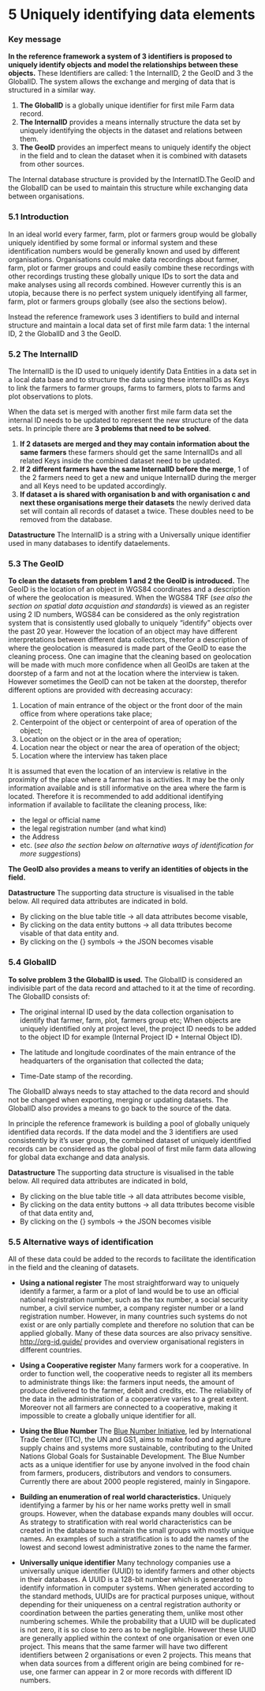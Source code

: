 5 Uniquely identifying data elements
=========================

### Key message
**In the reference framework a system of 3 identifiers is proposed to uniquely identify objects and model the relationships between these objects.** These Identifiers are called: 1 the InternalID, 2 the GeoID and 3 the GlobalID. The system allows the exchange and merging of data that is structured in a similar way.

1. **The GlobalID** is a globally unique identifier for first mile Farm data record. 
2. **The InternalID** provides a means internally structure the data set by uniquely identifying the  objects in the dataset and relations between them.
3. **The GeoID** provides an imperfect means to uniquely identify the object in the field and to clean the dataset when it is combined with datasets from other sources.

The Internal database structure is provided by the InternatID.The GeoID and the GlobalID can be used to maintain this structure while exchanging data between organisations.

### 5.1 Introduction
In an ideal world every farmer, farm, plot or farmers group would be globally uniquely identified by some formal or informal system and these identification numbers would be generally known and used by different organisations. Organisations could make data recordings about farmer, farm, plot or farmer groups and could easily combine these recordings with other recordings trusting these globally unique IDs to sort the data and make analyses using all records combined. However currently this is an utopia, because there is no perfect system uniquely identifying all farmer, farm, plot or farmers groups globally (see also the sections below). 

Instead the reference framework uses 3 identifiers to build and internal structure and maintain a local data set of first mile farm data: 1 the internal ID, 2 the GlobalID and 3 the GeoID. 

### 5.2 The InternalID
The InternalID is the ID used to uniquely identify Data Entities in a data set in a local data base and to structure the data using these internalIDs as Keys to link the farmers to farmer groups, farms to farmers, plots to farms and plot observations to plots. 

When the data set is merged with another first mile farm data set the internal ID needs to be updated to represent the new structure of the data sets. In principle there are **3 problems that need to be solved**.

1. **If 2 datasets are merged and they may contain information about the same farmers** these farmers should get the same InternalIDs and all related Keys inside the combined dataset need to be updated.
2. **If 2 different farmers have the same InternalID before the merge**, 1 of the 2 farmers need to get a new and unique InternalID during the merger and all Keys need to be updated accordingly.
3. **If dataset a is shared with organisation b and with organisation c and next these organisations merge their datasets** the newly derived data set will contain all records of dataset a twice. These doubles need to be removed from the database.

**Datastructure**
The InternalID is a string with a Universally unique identifier used in many databases to identify dataelements.

### 5.3 The GeoID
**To clean the datasets from problem 1 and 2 the GeoID is introduced.** The GeoID is the location of an object in WGS84 coordinates and a description of where the geolocation is measured. When the WGS84 TRF (*see also the section on spatial data acquistion and standards*)  is viewed as an register using 2 ID numbers, WGS84 can be considered as the only registration system that is consistently used globally to uniquely “identify” objects over the past 20 year. However the location of an object may have different interpretations between different data collectors, therefor a description of where the geolocation is measured is made part of the GeoID to ease the cleaning process. One can imagine that the cleaning based on geolocation will be made with much more confidence when all GeoIDs are taken at the doorstep of a farm and not at the location where the interview is taken. However sometimes the GeoID can not be taken at the doorstep, therefor different options are provided with decreasing accuracy:

1. Location of main entrance of the object or the front door of the main office from where operations take place; 
2. Centerpoint of the object or centerpoint of area of operation of the object; 
3. Location on the object or in the area of operation; 
4. Location near the object or near the area of operation of the object; 
5. Location where the interview has taken place

It is assumed that even the location of an interview is relative in the proximity of the place where a farmer has is activities. It may be the only information available and is still informative on the area where the farm is located. Therefore it is recommended to add additional identifying information if available to facilitate the cleaning process, like:

* the legal or official name
* the legal registration number (and what kind)
* the Address
* etc. (*see also the section below on alternative ways of identification for more suggestions*)

**The GeoID also provides a means to verify an identities of objects in the field.**

**Datastructure**
The supporting data structure is visualised in the table below. All required data attributes are indicated in bold.
* By clicking on the blue table title -> all data attributes become visable, 
* By clicking on the data entity buttons -> all data ttributes become visable of that data entity and.
* By clicking on the {} symbols -> the JSON becomes visable 
<script src="../_static/docson/widget.js" data-schema="https://raw.githubusercontent.com/firstmile/reference-framework/master/docs/_static/GeoID.json"></script>

### 5.4 GlobalID 
**To solve problem 3 the GlobalID is used.** The GlobalID is considered an indivisible part of the data record and attached to it at the time of recording. The GlobalID consists of:

* The original internal ID used by the data collection organisation to identify that farmer, farm, plot, farmers group etc; When objects are uniquely identified only at project level, the project ID needs to be added to the object ID for example (Internal Project ID + Internal Object ID). 

* The latitude and longitude coordinates of the main entrance of the headquarters of the organisation that collected the data;

* Time-Date stamp of the recording.

The GlobalID always needs to stay attached to the data record and should not be changed when exporting, merging or updating datasets. The GlobalID also provides a means to go back to the source of the data.

In principle the reference framework is building a pool of globally uniquely identified data records. If the data model and the 3 identifiers are used consistently by it’s user group, the combined dataset of uniquely identified records can be considered as the global pool of first mile farm data allowing for global data exchange and data analysis.

**Datastructure**
The supporting data structure is visualised in the table below. All required data attributes are indicated in bold,
* By clicking on the blue table title -> all data attributes become visible, 
* By clicking on the data entity buttons -> all data ttributes become visible of that data entity and,
* By clicking on the {} symbols -> the JSON becomes visible 
<script src="../_static/docson/widget.js" data-schema="https://raw.githubusercontent.com/firstmile/reference-framework/master/docs/_static//GlobalID.json"></script>

### 5.5 Alternative ways of identification 

All of these data could be added to the records to facilitate the identification in the field and the cleaning of datasets.

* **Using a national register** The most straightforward way to uniquely identify a farmer, a farm or a plot of land would be to use an official national registration number, such as the tax number, a social security number, a civil service number, a company register number or a land registration number.  However, in many countries such systems do not exist or are only partially complete and therefore no solution that can be applied globally. Many of these data sources are also privacy sensitive. http://org-id.guide/ provides and overview organisational registers in different countries.

* **Using a Cooperative register** Many farmers work for a cooperative. In order to function well, the cooperative needs to register all its members to administrate things like: the farmers input needs, the amount of produce delivered to the farmer, debit and credits, etc. The reliability of the data in the administration of a cooperative varies to a great extent. Moreover not all farmers are connected to a cooperative, making it impossible to create a globally unique identifier for all.

* **Using the Blue Number** The [Blue Number Initiative](https://www.bluenumber.org/), led by International Trade Center (ITC), the UN and GS1, aims to make food and agriculture supply chains and systems more sustainable, contributing to the United Nations Global Goals for Sustainable Development. The Blue Number acts as a unique identifier for use by anyone involved in the food chain from farmers, producers, distributors and vendors to consumers. Currently there are about 2000 people registered, mainly in Singapore.

* **Building an enumeration of real world characteristics.** Uniquely identifying a farmer by his or her name works pretty well in small groups. However, when the database expands many doubles will occur. As strategy to stratification with real world characteristics can be created in the database to maintain the small groups with mostly unique names. An examples of such a stratification is to add the names of the lowest and second lowest administrative zones to the name the farmer.

* **Universally unique identifier** Many technology companies use a universally unique identifier (UUID) to identify farmers and other objects in their databases. A UUID is a 128-bit number which is generated to identify information in computer systems. When generated according to the standard methods, UUIDs are for practical purposes unique, without depending for their uniqueness on a central registration authority or coordination between the parties generating them, unlike most other numbering schemes. While the probability that a UUID will be duplicated is not zero, it is so close to zero as to be negligible. However these UUID are generally applied within the context of one organisation or even one project. This means that the same farmer will have two different identifiers between 2 organisations or even 2 projects. This means that when data sources from a different origin are being combined for re-use, one farmer can appear in 2 or more records with different ID numbers.
